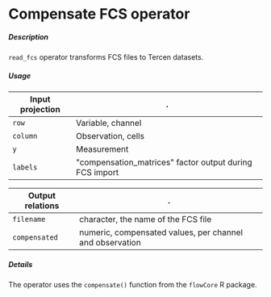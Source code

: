 # Compensate FCS operator

##### Description

`read_fcs` operator transforms FCS files to Tercen datasets.

##### Usage

Input projection|.
---|---
`row`      | Variable, channel
`column`   | Observation, cells
`y`        | Measurement
`labels`   | "compensation_matrices" factor output during FCS import

Output relations|.
---|---
`filename`          | character, the name of the FCS file
`compensated`          | numeric, compensated values, per channel and observation

##### Details

The operator uses the `compensate()` function from the `flowCore` R package.

